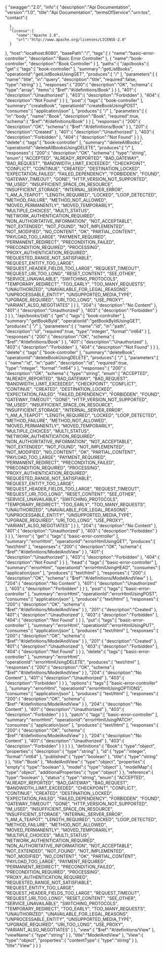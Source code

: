 {
   "swagger":"2.0",
   "info":{
      "description":"Api Documentation",
      "version":"1.0",
      "title":"Api Documentation",
      "termsOfService":"urn:tos",
      "contact":{
         
      },
      "license":{
         "name":"Apache 2.0",
         "url":"http://www.apache.org/licenses/LICENSE-2.0"
      }
   },
   "host":"localhost:8080",
   "basePath":"/",
   "tags":[
      {
         "name":"basic-error-controller",
         "description":"Basic Error Controller"
      },
      {
         "name":"book-controller",
         "description":"Book Controller"
      }
   ],
   "paths":{
      "/api/books":{
         "get":{
            "tags":[
               "book-controller"
            ],
            "summary":"getListBooks",
            "operationId":"getListBooksUsingGET",
            "produces":[
               "*/*"
            ],
            "parameters":[
               {
                  "name":"title",
                  "in":"query",
                  "description":"title",
                  "required":false,
                  "type":"string"
               }
            ],
            "responses":{
               "200":{
                  "description":"OK",
                  "schema":{
                     "type":"array",
                     "items":{
                        "$ref":"#/definitions/Book"
                     }
                  }
               },
               "401":{
                  "description":"Unauthorized"
               },
               "403":{
                  "description":"Forbidden"
               },
               "404":{
                  "description":"Not Found"
               }
            }
         },
         "post":{
            "tags":[
               "book-controller"
            ],
            "summary":"createBook",
            "operationId":"createBookUsingPOST",
            "consumes":[
               "application/json"
            ],
            "produces":[
               "*/*"
            ],
            "parameters":[
               {
                  "in":"body",
                  "name":"Book",
                  "description":"Book",
                  "required":true,
                  "schema":{
                     "$ref":"#/definitions/Book"
                  }
               }
            ],
            "responses":{
               "200":{
                  "description":"OK",
                  "schema":{
                     "$ref":"#/definitions/Book"
                  }
               },
               "201":{
                  "description":"Created"
               },
               "401":{
                  "description":"Unauthorized"
               },
               "403":{
                  "description":"Forbidden"
               },
               "404":{
                  "description":"Not Found"
               }
            }
         },
         "delete":{
            "tags":[
               "book-controller"
            ],
            "summary":"deleteAllBooks",
            "operationId":"deleteAllBooksUsingDELETE",
            "produces":[
               "*/*"
            ],
            "responses":{
               "200":{
                  "description":"OK",
                  "schema":{
                     "type":"string",
                     "enum":[
                        "ACCEPTED",
                        "ALREADY_REPORTED",
                        "BAD_GATEWAY",
                        "BAD_REQUEST",
                        "BANDWIDTH_LIMIT_EXCEEDED",
                        "CHECKPOINT",
                        "CONFLICT",
                        "CONTINUE",
                        "CREATED",
                        "DESTINATION_LOCKED",
                        "EXPECTATION_FAILED",
                        "FAILED_DEPENDENCY",
                        "FORBIDDEN",
                        "FOUND",
                        "GATEWAY_TIMEOUT",
                        "GONE",
                        "HTTP_VERSION_NOT_SUPPORTED",
                        "IM_USED",
                        "INSUFFICIENT_SPACE_ON_RESOURCE",
                        "INSUFFICIENT_STORAGE",
                        "INTERNAL_SERVER_ERROR",
                        "I_AM_A_TEAPOT",
                        "LENGTH_REQUIRED",
                        "LOCKED",
                        "LOOP_DETECTED",
                        "METHOD_FAILURE",
                        "METHOD_NOT_ALLOWED",
                        "MOVED_PERMANENTLY",
                        "MOVED_TEMPORARILY",
                        "MULTIPLE_CHOICES",
                        "MULTI_STATUS",
                        "NETWORK_AUTHENTICATION_REQUIRED",
                        "NON_AUTHORITATIVE_INFORMATION",
                        "NOT_ACCEPTABLE",
                        "NOT_EXTENDED",
                        "NOT_FOUND",
                        "NOT_IMPLEMENTED",
                        "NOT_MODIFIED",
                        "NO_CONTENT",
                        "OK",
                        "PARTIAL_CONTENT",
                        "PAYLOAD_TOO_LARGE",
                        "PAYMENT_REQUIRED",
                        "PERMANENT_REDIRECT",
                        "PRECONDITION_FAILED",
                        "PRECONDITION_REQUIRED",
                        "PROCESSING",
                        "PROXY_AUTHENTICATION_REQUIRED",
                        "REQUESTED_RANGE_NOT_SATISFIABLE",
                        "REQUEST_ENTITY_TOO_LARGE",
                        "REQUEST_HEADER_FIELDS_TOO_LARGE",
                        "REQUEST_TIMEOUT",
                        "REQUEST_URI_TOO_LONG",
                        "RESET_CONTENT",
                        "SEE_OTHER",
                        "SERVICE_UNAVAILABLE",
                        "SWITCHING_PROTOCOLS",
                        "TEMPORARY_REDIRECT",
                        "TOO_EARLY",
                        "TOO_MANY_REQUESTS",
                        "UNAUTHORIZED",
                        "UNAVAILABLE_FOR_LEGAL_REASONS",
                        "UNPROCESSABLE_ENTITY",
                        "UNSUPPORTED_MEDIA_TYPE",
                        "UPGRADE_REQUIRED",
                        "URI_TOO_LONG",
                        "USE_PROXY",
                        "VARIANT_ALSO_NEGOTIATES"
                     ]
                  }
               },
               "204":{
                  "description":"No Content"
               },
               "401":{
                  "description":"Unauthorized"
               },
               "403":{
                  "description":"Forbidden"
               }
            }
         }
      },
      "/api/books/{id}":{
         "get":{
            "tags":[
               "book-controller"
            ],
            "summary":"getBookById",
            "operationId":"getBookByIdUsingGET",
            "produces":[
               "*/*"
            ],
            "parameters":[
               {
                  "name":"id",
                  "in":"path",
                  "description":"id",
                  "required":true,
                  "type":"integer",
                  "format":"int64"
               }
            ],
            "responses":{
               "200":{
                  "description":"OK",
                  "schema":{
                     "$ref":"#/definitions/Book"
                  }
               },
               "401":{
                  "description":"Unauthorized"
               },
               "403":{
                  "description":"Forbidden"
               },
               "404":{
                  "description":"Not Found"
               }
            }
         },
         "delete":{
            "tags":[
               "book-controller"
            ],
            "summary":"deleteBook",
            "operationId":"deleteBookUsingDELETE",
            "produces":[
               "*/*"
            ],
            "parameters":[
               {
                  "name":"id",
                  "in":"path",
                  "description":"id",
                  "required":true,
                  "type":"integer",
                  "format":"int64"
               }
            ],
            "responses":{
               "200":{
                  "description":"OK",
                  "schema":{
                     "type":"string",
                     "enum":[
                        "ACCEPTED",
                        "ALREADY_REPORTED",
                        "BAD_GATEWAY",
                        "BAD_REQUEST",
                        "BANDWIDTH_LIMIT_EXCEEDED",
                        "CHECKPOINT",
                        "CONFLICT",
                        "CONTINUE",
                        "CREATED",
                        "DESTINATION_LOCKED",
                        "EXPECTATION_FAILED",
                        "FAILED_DEPENDENCY",
                        "FORBIDDEN",
                        "FOUND",
                        "GATEWAY_TIMEOUT",
                        "GONE",
                        "HTTP_VERSION_NOT_SUPPORTED",
                        "IM_USED",
                        "INSUFFICIENT_SPACE_ON_RESOURCE",
                        "INSUFFICIENT_STORAGE",
                        "INTERNAL_SERVER_ERROR",
                        "I_AM_A_TEAPOT",
                        "LENGTH_REQUIRED",
                        "LOCKED",
                        "LOOP_DETECTED",
                        "METHOD_FAILURE",
                        "METHOD_NOT_ALLOWED",
                        "MOVED_PERMANENTLY",
                        "MOVED_TEMPORARILY",
                        "MULTIPLE_CHOICES",
                        "MULTI_STATUS",
                        "NETWORK_AUTHENTICATION_REQUIRED",
                        "NON_AUTHORITATIVE_INFORMATION",
                        "NOT_ACCEPTABLE",
                        "NOT_EXTENDED",
                        "NOT_FOUND",
                        "NOT_IMPLEMENTED",
                        "NOT_MODIFIED",
                        "NO_CONTENT",
                        "OK",
                        "PARTIAL_CONTENT",
                        "PAYLOAD_TOO_LARGE",
                        "PAYMENT_REQUIRED",
                        "PERMANENT_REDIRECT",
                        "PRECONDITION_FAILED",
                        "PRECONDITION_REQUIRED",
                        "PROCESSING",
                        "PROXY_AUTHENTICATION_REQUIRED",
                        "REQUESTED_RANGE_NOT_SATISFIABLE",
                        "REQUEST_ENTITY_TOO_LARGE",
                        "REQUEST_HEADER_FIELDS_TOO_LARGE",
                        "REQUEST_TIMEOUT",
                        "REQUEST_URI_TOO_LONG",
                        "RESET_CONTENT",
                        "SEE_OTHER",
                        "SERVICE_UNAVAILABLE",
                        "SWITCHING_PROTOCOLS",
                        "TEMPORARY_REDIRECT",
                        "TOO_EARLY",
                        "TOO_MANY_REQUESTS",
                        "UNAUTHORIZED",
                        "UNAVAILABLE_FOR_LEGAL_REASONS",
                        "UNPROCESSABLE_ENTITY",
                        "UNSUPPORTED_MEDIA_TYPE",
                        "UPGRADE_REQUIRED",
                        "URI_TOO_LONG",
                        "USE_PROXY",
                        "VARIANT_ALSO_NEGOTIATES"
                     ]
                  }
               },
               "204":{
                  "description":"No Content"
               },
               "401":{
                  "description":"Unauthorized"
               },
               "403":{
                  "description":"Forbidden"
               }
            }
         }
      },
      "/error":{
         "get":{
            "tags":[
               "basic-error-controller"
            ],
            "summary":"errorHtml",
            "operationId":"errorHtmlUsingGET",
            "produces":[
               "text/html"
            ],
            "responses":{
               "200":{
                  "description":"OK",
                  "schema":{
                     "$ref":"#/definitions/ModelAndView"
                  }
               },
               "401":{
                  "description":"Unauthorized"
               },
               "403":{
                  "description":"Forbidden"
               },
               "404":{
                  "description":"Not Found"
               }
            }
         },
         "head":{
            "tags":[
               "basic-error-controller"
            ],
            "summary":"errorHtml",
            "operationId":"errorHtmlUsingHEAD",
            "consumes":[
               "application/json"
            ],
            "produces":[
               "text/html"
            ],
            "responses":{
               "200":{
                  "description":"OK",
                  "schema":{
                     "$ref":"#/definitions/ModelAndView"
                  }
               },
               "204":{
                  "description":"No Content"
               },
               "401":{
                  "description":"Unauthorized"
               },
               "403":{
                  "description":"Forbidden"
               }
            }
         },
         "post":{
            "tags":[
               "basic-error-controller"
            ],
            "summary":"errorHtml",
            "operationId":"errorHtmlUsingPOST",
            "consumes":[
               "application/json"
            ],
            "produces":[
               "text/html"
            ],
            "responses":{
               "200":{
                  "description":"OK",
                  "schema":{
                     "$ref":"#/definitions/ModelAndView"
                  }
               },
               "201":{
                  "description":"Created"
               },
               "401":{
                  "description":"Unauthorized"
               },
               "403":{
                  "description":"Forbidden"
               },
               "404":{
                  "description":"Not Found"
               }
            }
         },
         "put":{
            "tags":[
               "basic-error-controller"
            ],
            "summary":"errorHtml",
            "operationId":"errorHtmlUsingPUT",
            "consumes":[
               "application/json"
            ],
            "produces":[
               "text/html"
            ],
            "responses":{
               "200":{
                  "description":"OK",
                  "schema":{
                     "$ref":"#/definitions/ModelAndView"
                  }
               },
               "201":{
                  "description":"Created"
               },
               "401":{
                  "description":"Unauthorized"
               },
               "403":{
                  "description":"Forbidden"
               },
               "404":{
                  "description":"Not Found"
               }
            }
         },
         "delete":{
            "tags":[
               "basic-error-controller"
            ],
            "summary":"errorHtml",
            "operationId":"errorHtmlUsingDELETE",
            "produces":[
               "text/html"
            ],
            "responses":{
               "200":{
                  "description":"OK",
                  "schema":{
                     "$ref":"#/definitions/ModelAndView"
                  }
               },
               "204":{
                  "description":"No Content"
               },
               "401":{
                  "description":"Unauthorized"
               },
               "403":{
                  "description":"Forbidden"
               }
            }
         },
         "options":{
            "tags":[
               "basic-error-controller"
            ],
            "summary":"errorHtml",
            "operationId":"errorHtmlUsingOPTIONS",
            "consumes":[
               "application/json"
            ],
            "produces":[
               "text/html"
            ],
            "responses":{
               "200":{
                  "description":"OK",
                  "schema":{
                     "$ref":"#/definitions/ModelAndView"
                  }
               },
               "204":{
                  "description":"No Content"
               },
               "401":{
                  "description":"Unauthorized"
               },
               "403":{
                  "description":"Forbidden"
               }
            }
         },
         "patch":{
            "tags":[
               "basic-error-controller"
            ],
            "summary":"errorHtml",
            "operationId":"errorHtmlUsingPATCH",
            "consumes":[
               "application/json"
            ],
            "produces":[
               "text/html"
            ],
            "responses":{
               "200":{
                  "description":"OK",
                  "schema":{
                     "$ref":"#/definitions/ModelAndView"
                  }
               },
               "204":{
                  "description":"No Content"
               },
               "401":{
                  "description":"Unauthorized"
               },
               "403":{
                  "description":"Forbidden"
               }
            }
         }
      }
   },
   "definitions":{
      "Book":{
         "type":"object",
         "properties":{
            "description":{
               "type":"string"
            },
            "id":{
               "type":"integer",
               "format":"int64"
            },
            "published":{
               "type":"boolean"
            },
            "title":{
               "type":"string"
            }
         },
         "title":"Book"
      },
      "ModelAndView":{
         "type":"object",
         "properties":{
            "empty":{
               "type":"boolean"
            },
            "model":{
               "type":"object"
            },
            "modelMap":{
               "type":"object",
               "additionalProperties":{
                  "type":"object"
               }
            },
            "reference":{
               "type":"boolean"
            },
            "status":{
               "type":"string",
               "enum":[
                  "ACCEPTED",
                  "ALREADY_REPORTED",
                  "BAD_GATEWAY",
                  "BAD_REQUEST",
                  "BANDWIDTH_LIMIT_EXCEEDED",
                  "CHECKPOINT",
                  "CONFLICT",
                  "CONTINUE",
                  "CREATED",
                  "DESTINATION_LOCKED",
                  "EXPECTATION_FAILED",
                  "FAILED_DEPENDENCY",
                  "FORBIDDEN",
                  "FOUND",
                  "GATEWAY_TIMEOUT",
                  "GONE",
                  "HTTP_VERSION_NOT_SUPPORTED",
                  "IM_USED",
                  "INSUFFICIENT_SPACE_ON_RESOURCE",
                  "INSUFFICIENT_STORAGE",
                  "INTERNAL_SERVER_ERROR",
                  "I_AM_A_TEAPOT",
                  "LENGTH_REQUIRED",
                  "LOCKED",
                  "LOOP_DETECTED",
                  "METHOD_FAILURE",
                  "METHOD_NOT_ALLOWED",
                  "MOVED_PERMANENTLY",
                  "MOVED_TEMPORARILY",
                  "MULTIPLE_CHOICES",
                  "MULTI_STATUS",
                  "NETWORK_AUTHENTICATION_REQUIRED",
                  "NON_AUTHORITATIVE_INFORMATION",
                  "NOT_ACCEPTABLE",
                  "NOT_EXTENDED",
                  "NOT_FOUND",
                  "NOT_IMPLEMENTED",
                  "NOT_MODIFIED",
                  "NO_CONTENT",
                  "OK",
                  "PARTIAL_CONTENT",
                  "PAYLOAD_TOO_LARGE",
                  "PAYMENT_REQUIRED",
                  "PERMANENT_REDIRECT",
                  "PRECONDITION_FAILED",
                  "PRECONDITION_REQUIRED",
                  "PROCESSING",
                  "PROXY_AUTHENTICATION_REQUIRED",
                  "REQUESTED_RANGE_NOT_SATISFIABLE",
                  "REQUEST_ENTITY_TOO_LARGE",
                  "REQUEST_HEADER_FIELDS_TOO_LARGE",
                  "REQUEST_TIMEOUT",
                  "REQUEST_URI_TOO_LONG",
                  "RESET_CONTENT",
                  "SEE_OTHER",
                  "SERVICE_UNAVAILABLE",
                  "SWITCHING_PROTOCOLS",
                  "TEMPORARY_REDIRECT",
                  "TOO_EARLY",
                  "TOO_MANY_REQUESTS",
                  "UNAUTHORIZED",
                  "UNAVAILABLE_FOR_LEGAL_REASONS",
                  "UNPROCESSABLE_ENTITY",
                  "UNSUPPORTED_MEDIA_TYPE",
                  "UPGRADE_REQUIRED",
                  "URI_TOO_LONG",
                  "USE_PROXY",
                  "VARIANT_ALSO_NEGOTIATES"
               ]
            },
            "view":{
               "$ref":"#/definitions/View"
            },
            "viewName":{
               "type":"string"
            }
         },
         "title":"ModelAndView"
      },
      "View":{
         "type":"object",
         "properties":{
            "contentType":{
               "type":"string"
            }
         },
         "title":"View"
      }
   }
}